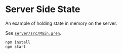 # Server Side State

An example of holding state in memory on the server.

See [`server/src/Main.gren`](server/src/Main.gren).

```
npm install
npm start
```
